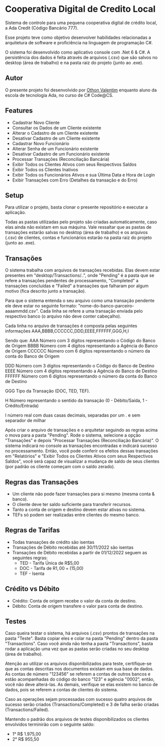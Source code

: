 # Cooperativa Digital de Credito Local

Sistema de controle para uma pequena cooperativa digital de crédito local, 
a Ada Credit (Código Bancário 777). 

Esse projeto teve como objetivo desenvolver habilidades relacionadas a 
arquitetura de software e proficiência na linguagem de programação C#.

O sistema foi desenvolvido como aplicativo console com .Net 6 & C#. A persistência
dos dados é feita através de arquivos (.csv) que são salvos no desktop (área de
trabalho) e na pasta raiz do projeto (junto ao .exe).
## Autor

O presente projeto foi desenvolvido por 
[Othon Valentim](https://github.com/thon18valentim) enquanto aluno da escola
de tecnologia Ada, no curso de C# Code@CS.
## Features

- Cadastrar Novo Cliente
- Consultar os Dados de um Cliente existente
- Alterar o Cadastro de um Cliente existente
- Desativar Cadastro de um Cliente existente
- Cadastrar Novo Funcionário
- Alterar Senha de um Funcionário existente
- Desativar Cadastro de um Funcionário existente
- Processar Transações (Reconciliação Bancária)
- Exibir Todos os Clientes Ativos com seus Respectivos Saldos
- Exibir Todos os Clientes Inativos
- Exibir Todos os Funcionários Ativos e sua Última Data e Hora de Login
- Exibir Transações com Erro (Detalhes da transação e do Erro)


## Setup

Para utilizar o projeto, basta clonar o presente repositório e executar a aplicação.

Todas as pastas utilizadas pelo projeto são criadas automaticamente, caso elas ainda
não existam em sua máquina. Vale ressaltar que as pastas de transações estarão salvas
no desktop (área de trabalho) e os arquivos (.csv) de clientes, contas e funcionários
estarão na pasta raiz do projeto (junto ao .exe).
## Transações

O sistema trabalha com arquivos de transações recebidas. Elas devem estar presentes em
"desktop/Transactions/..", onde "Pending" é a pasta que se refere a transações pendentes
de processamento, "Completed" a transações concluídas e "Failed" a transações que falharam
por algum motivo (fica descrito junto a transação).

Para que o sistema entenda o seu arquivo como uma transação pendente ele deve estar 
no seguinte formato: "nome-do-banco-parceiro-aaaammdd.csv". Cada linha se refere a uma
transação enviada pelo respectivo banco (o arquivo não deve conter cabeçalho).

Cada linha no arquivo de transações é composta pelas seguintes informações
AAA,BBBB,CCCCCC,DDD,EEEE,FFFFFF,GGG,H,I

Sendo que:
AAA Número com 3 dígitos representando o Código do Banco de Origem
BBBB Número com 4 dígitos representando a Agência do Banco de Origem
CCCCCC Número com 6 dígitos representando o número da conta do Banco de Origem

DDD Número com 3 dígitos representando o Código do Banco de Destino
EEEE Número com 4 dígitos representando a Agência do Banco de Destino
FFFFFF Número com 6 dígitos representando o número da conta do Banco de Destino

GGG Tipo da Transação (DOC, TED, TEF).

H Número representando o sentido da transação (0 - Débito/Saída, 1 - Crédito/Entrada)

I número real com duas casas decimais, separadas por um . e sem separador de milhar

Após criar o arquivo de transações e o arquitetar seguindo as regras acima o mova
para a pasta "Pending". Rode o sistema, selecione a opção "Transações" e depois
"Processar Transações (Reconciliação Bancária)". O sistema indicará no console
as transações encontradas e indicará sucesso no processamento. Então, você pode
conferir os efeitos dessas transações em "Relatórios" e 
"Exibir Todos os Clientes Ativos com seus Respectivos Saldos", você será capaz de
visualizar a mudança de saldo de seus clientes (por padrão os cliente começam com o
saldo zerado).
## Regras das Transações

- Um cliente não pode fazer transações para si mesmo (mesma conta & banco).
- O cliente deve ter saldo suficiente para transferir recursos.
- Tanto a conta de origem e destino devem estar ativas no sistema.
- TEFs só podem ser realizadas entre clientes do mesmo banco.

## Regras de Tarifas

- Todas transações de crédito são isentas
- Transações de Débito recebidas até 30/11/2022 são isentas
- Transações de Débito recebidas a partir de 01/12/2022 seguem as seguintes regras:
    - TED - Tarifa Única de R$5,00
    - DOC - Tarifa de R$1,00 + (1% da Transação limitado a R$5,00)
    - TEF - Isenta

## Crédito vs Débito

- Crédito: Conta de origem recebe o valor da conta de destino.
- Débito: Conta de origem transfere o valor para conta de destino.

## Testes

Caso queira testar o sistema, há arquivos (.csv) prontos de transações na pasta "Teste".
Basta copiar eles e colar na pasta "Pending" dentro da pasta "Transactions". Caso você
ainda não tenha a pasta "Transactions", basta rodar a aplicação uma vez que as pastas
serão criadas no seu desktop (área de trabalho).

Atenção ao utilizar os arquivos disponibilizados para teste, certifique-se que as contas
descritas nos documentos existam em sua base de dados. As contas de número "123456" se referem
a contas de outros bancos e estão acompanhadas do código do banco "123" e agência "0002", então,
você não deve alterá-las. As demais, verifique se elas existem no banco de dados, pois se referem
a contas de clientes do sistema.

Caso as operações sejam processadas com sucesso quatro arquivos de sucesso serão criados (Transactions/Completed)
e 3 de falha serão criadas (Transactions/Failed).

Mantendo o padrão dos arquivos de testes disponibilizados os clientes envolvidos terminirão com o seguinte
saldo:
- 1° R$ 1.975,00
- 2° R$ 955,50
